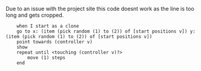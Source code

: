 Due to an issue with the project site this code doesnt work as the line is too long and gets cropped.
```blocks3
	when I start as a clone
	go to x: (item (pick random (1) to (2)) of [start positions v]) y: (item (pick random (1) to (2)) of [start positions v])
	point towards (controller v)
	show
	repeat until <touching (controller v)?>
		move (1) steps
	end
```